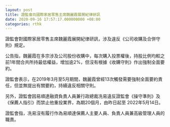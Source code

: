 ```yaml
---
layout: post
title: 證監會向國際家居零售主席魏麗霞展開紀律研訊
date: 2020-09-16 17:57:17.000000000 +08:00
categories: rthk
---
```


證監會對國際家居零售主席魏麗霞展開紀律研訊，涉及違反《公司收購及合併守則》規定。

公告指，魏麗霞在多宗涉及公司股份收購中，每次購入投票權後，持股比例均較之前1年間合共所持最低權益，增加逾2%，但沒有根據《收購守則》作出強制全面要約。

證監會表示，在2019年3月至5月期間，魏麗霞曾經13次觸發需要強制全面要約責任，但並無提出有關要約，持續違反相關守則。

另外，證監會因易順達融資負責人員兼行政總裁冼易違反證監會《操守準則》及《保薦人指引》而禁止他重投業界，為期20個月，由昨日起至 2022年5月14日。

證監會指，冼易沒有履行作為易順達保薦人主要人員、負責人員兼高級管理人員的職責。
